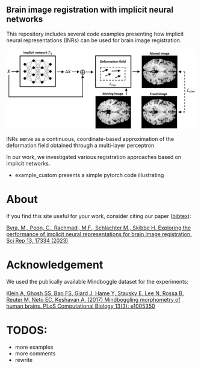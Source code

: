 ## Brain image registration with implicit neural networks

This repository includes several code examples presenting how implicit neural representations (INRs) can be used for brain image registration.   

![Illustration](figures/inr_reg.png)

INRs serve as a continuous, coordinate-based approximation of the deformation field obtained through a multi-layer perceptron. 

In our work, we investigated various registration approaches based on implicit networks. 

- example_custom presents a simple pytorch code illustrating 

# About

If you find this site useful for your work, consider citing our paper ([bibtex](figures/sci_rep_cit.txt)): 

[Byra, M., Poon, C., Rachmadi, M.F., Schlachter M., Skibbe H. Exploring the performance of implicit neural representations for brain image registration. Sci Rep 13, 17334 (2023)](https://doi.org/10.1038/s41598-023-44517-5)

# Acknowledgement

We used the publically available Mindboggle dataset for the experiments: 

[Klein A, Ghosh SS, Bao FS, Giard J, Hame Y, Stavsky E, Lee N, Rossa B, Reuter M, Neto EC, Keshavan A. (2017) Mindboggling morphometry of human brains.
PLoS Computational Biology 13(3): e1005350](https://doi.org/10.1371/journal.pcbi.1005350)

# TODOS:

- more examples
- more comments
- rewrite

